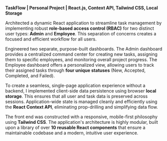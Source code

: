 **TaskFlow | Personal Project | React.js, Context API, Tailwind CSS, Local Storage**

Architected a dynamic React application to streamline task management by implementing robust **role-based access control (RBAC)** for two distinct user types: **Admin** and **Employee**. This separation of concerns creates a focused and efficient workflow for all users.

Engineered two separate, purpose-built dashboards. The Admin dashboard provides a centralized command center for creating new tasks, assigning them to specific employees, and monitoring overall project progress. The Employee dashboard offers a personalized view, allowing users to track their assigned tasks through **four unique statuses** (New, Accepted, Completed, and Failed).

To create a seamless, single-page application experience without a backend, I implemented client-side data persistence using browser **local storage**. This ensures that all user and task data is preserved across sessions. Application-wide state is managed cleanly and efficiently using the **React Context API**, eliminating prop-drilling and simplifying data flow.

The front end was constructed with a responsive, mobile-first philosophy using **Tailwind CSS**. The application's architecture is highly modular, built upon a library of over **10 reusable React components** that ensure a maintainable codebase and a modern, intuitive user experience.
